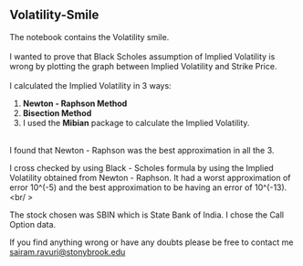## Volatility-Smile
The notebook contains the Volatility smile. <br />
<br />
I wanted to  prove that Black Scholes assumption of Implied Volatility is wrong by plotting the graph between Implied Volatility and Strike Price. <br />
<br />
I calculated the Implied Volatility in 3 ways: <br />
1) **Newton - Raphson Method** <br />
2) **Bisection Method** <br />
3) I used the **Mibian** package to calculate the Implied Volatility. <br />
<br />
I found that Newton - Raphson was the best approximation in all the 3. <br />

I cross checked by using Black - Scholes formula by using the Implied Volatility obtained from Newton - Raphson. It had a worst approximation of error 10^(-5) and the best approximation to be having an error of 10^(-13).
<br/ >

The stock chosen was SBIN which is State Bank of India. I chose the Call Option data. <br />

If you find anything wrong or have any doubts please be free to contact me sairam.ravuri@stonybrook.edu

